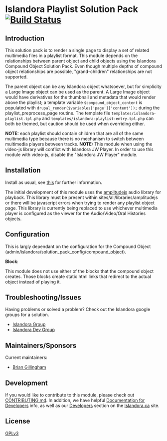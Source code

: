 # Islandora Playlist Solution Pack [![Build Status](https://travis-ci.org/Islandora/islandora_solution_pack_compound.png?branch=7.x)](https://travis-ci.org/Islandora/islandora_solution_pack_compound)

## Introduction

This solution pack is to render a single page to display a set of related multimedia files in a playlist format.  This module depends on the relationships between parent object and child objects using the Islandora Compound Object Solution Pack.  Even though multiple depths of compound object relationships are possible, "grand-children" relationships are not supported.

The parent object can be any Islandora object whatsoever, but for simplicity a Large Image object can be used as the parent.  A Large Image object would have derivatives for the thumbnail and metadata that would render above the playlist;  a template variable `$compound_object_content` is populated with `drupal_render($variables['page']['content']);` during the playlist_preprocess_page routine.  The template file `templates/islandora-playlist.tpl.php` and `templates/islandora-playlist-entry.tpl.php` can both be themed, but caution should be used when overriding either.

**NOTE:** each playlist should contain children that are all of the same multimedia type because there is no mechanism to switch between multimedia players between tracks.
**NOTE:** This module when using the video-js library will conflict with Islandora JW Player.  In order to use this module with video-js, disable the "Islandora JW Player" module.

## Installation

Install as usual, see [this](https://drupal.org/documentation/install/modules-themes/modules-7) for further information.

The initial development of this module uses the [amplitudejs](https://github.com/521dimensions/amplitudejs.git) audio library for playback. This library must be present within sites/all/libraries/amplitudejs or there will be javascript errors when trying to render any playlist object page.  This library is currently being replaced to use whichever multimedia player is configured as the viewer for the Audio/Video/Oral Histories objects.

## Configuration

This is largly dependant on the configuration for the Compound Object (admin/islandora/solution_pack_config/compound_object).

**Block**:

This module does not use either of the blocks that the compound object creates.  Those blocks create static html links that redirect to the actual object instead of playing it.

## Troubleshooting/Issues

Having problems or solved a problem? Check out the Islandora google groups for a solution.

* [Islandora Group](https://groups.google.com/forum/?hl=en&fromgroups#!forum/islandora)
* [Islandora Dev Group](https://groups.google.com/forum/?hl=en&fromgroups#!forum/islandora-dev)

## Maintainers/Sponsors
Current maintainers:

* [Brian Gillingham](https://github.com/bgilling)

## Development

If you would like to contribute to this module, please check out [CONTRIBUTING.md](CONTRIBUTING.md). In addition, we have helpful [Documentation for Developers](https://github.com/Islandora/islandora/wiki#wiki-documentation-for-developers) info, as well as our [Developers](http://islandora.ca/developers) section on the [Islandora.ca](http://islandora.ca) site.

## License

[GPLv3](http://www.gnu.org/licenses/gpl-3.0.txt)